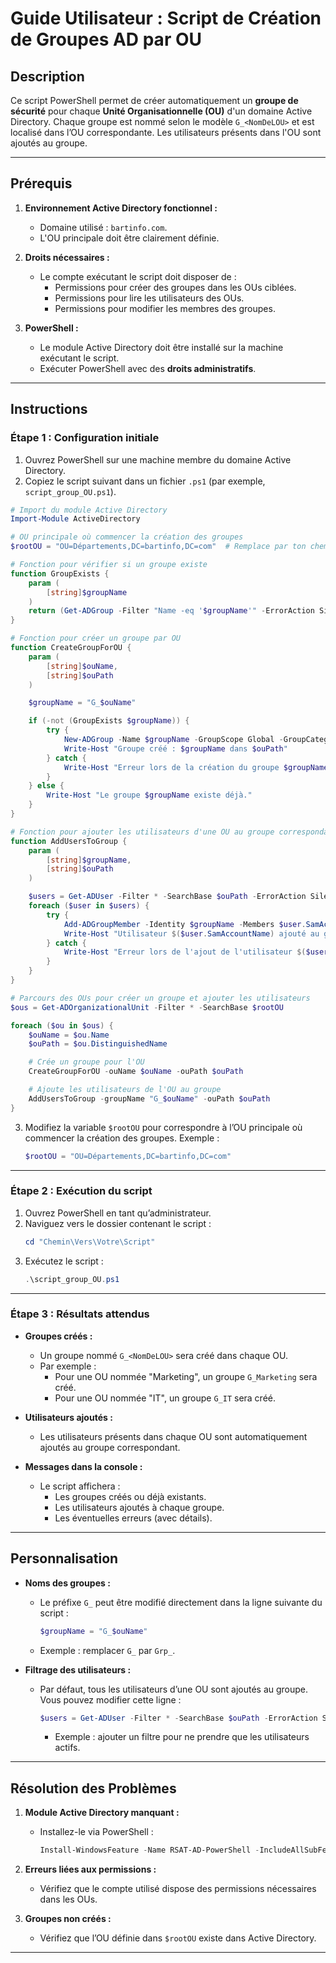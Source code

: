# **Guide Utilisateur : Script de Création de Groupes AD par OU**

## **Description**
Ce script PowerShell permet de créer automatiquement un **groupe de sécurité** pour chaque **Unité Organisationnelle (OU)** d'un domaine Active Directory. Chaque groupe est nommé selon le modèle `G_<NomDeLOU>` et est localisé dans l’OU correspondante. Les utilisateurs présents dans l'OU sont ajoutés au groupe.

---

## **Prérequis**
1. **Environnement Active Directory fonctionnel :**
   - Domaine utilisé : `bartinfo.com`.
   - L'OU principale doit être clairement définie.

2. **Droits nécessaires :**
   - Le compte exécutant le script doit disposer de :
     - Permissions pour créer des groupes dans les OUs ciblées.
     - Permissions pour lire les utilisateurs des OUs.
     - Permissions pour modifier les membres des groupes.

3. **PowerShell :**
   - Le module Active Directory doit être installé sur la machine exécutant le script.
   - Exécuter PowerShell avec des **droits administratifs**.

---

## **Instructions**
### **Étape 1 : Configuration initiale**
1. Ouvrez PowerShell sur une machine membre du domaine Active Directory.
2. Copiez le script suivant dans un fichier `.ps1` (par exemple, `script_group_OU.ps1`).

```powershell
# Import du module Active Directory
Import-Module ActiveDirectory

# OU principale où commencer la création des groupes
$rootOU = "OU=Départements,DC=bartinfo,DC=com"  # Remplace par ton chemin exact

# Fonction pour vérifier si un groupe existe
function GroupExists {
    param (
        [string]$groupName
    )
    return (Get-ADGroup -Filter "Name -eq '$groupName'" -ErrorAction SilentlyContinue)
}

# Fonction pour créer un groupe par OU
function CreateGroupForOU {
    param (
        [string]$ouName,
        [string]$ouPath
    )

    $groupName = "G_$ouName"

    if (-not (GroupExists $groupName)) {
        try {
            New-ADGroup -Name $groupName -GroupScope Global -GroupCategory Security -Path $ouPath -Description "Groupe pour l'OU $ouName"
            Write-Host "Groupe créé : $groupName dans $ouPath"
        } catch {
            Write-Host "Erreur lors de la création du groupe $groupName : $($_.Exception.Message)"
        }
    } else {
        Write-Host "Le groupe $groupName existe déjà."
    }
}

# Fonction pour ajouter les utilisateurs d'une OU au groupe correspondant
function AddUsersToGroup {
    param (
        [string]$groupName,
        [string]$ouPath
    )

    $users = Get-ADUser -Filter * -SearchBase $ouPath -ErrorAction SilentlyContinue
    foreach ($user in $users) {
        try {
            Add-ADGroupMember -Identity $groupName -Members $user.SamAccountName
            Write-Host "Utilisateur $($user.SamAccountName) ajouté au groupe $groupName"
        } catch {
            Write-Host "Erreur lors de l'ajout de l'utilisateur $($user.SamAccountName) au groupe $groupName : $($_.Exception.Message)"
        }
    }
}

# Parcours des OUs pour créer un groupe et ajouter les utilisateurs
$ous = Get-ADOrganizationalUnit -Filter * -SearchBase $rootOU

foreach ($ou in $ous) {
    $ouName = $ou.Name
    $ouPath = $ou.DistinguishedName

    # Crée un groupe pour l'OU
    CreateGroupForOU -ouName $ouName -ouPath $ouPath

    # Ajoute les utilisateurs de l'OU au groupe
    AddUsersToGroup -groupName "G_$ouName" -ouPath $ouPath
}
```

3. Modifiez la variable `$rootOU` pour correspondre à l’OU principale où commencer la création des groupes. Exemple :
   ```powershell
   $rootOU = "OU=Départements,DC=bartinfo,DC=com"
   ```

---

### **Étape 2 : Exécution du script**
1. Ouvrez PowerShell en tant qu’administrateur.
2. Naviguez vers le dossier contenant le script :
   ```powershell
   cd "Chemin\Vers\Votre\Script"
   ```
3. Exécutez le script :
   ```powershell
   .\script_group_OU.ps1
   ```

---

### **Étape 3 : Résultats attendus**
- **Groupes créés :**
  - Un groupe nommé `G_<NomDeLOU>` sera créé dans chaque OU.
  - Par exemple :
    - Pour une OU nommée "Marketing", un groupe `G_Marketing` sera créé.
    - Pour une OU nommée "IT", un groupe `G_IT` sera créé.

- **Utilisateurs ajoutés :**
  - Les utilisateurs présents dans chaque OU sont automatiquement ajoutés au groupe correspondant.

- **Messages dans la console :**
  - Le script affichera :
    - Les groupes créés ou déjà existants.
    - Les utilisateurs ajoutés à chaque groupe.
    - Les éventuelles erreurs (avec détails).

---

## **Personnalisation**
- **Noms des groupes :**
  - Le préfixe `G_` peut être modifié directement dans la ligne suivante du script :
    ```powershell
    $groupName = "G_$ouName"
    ```
  - Exemple : remplacer `G_` par `Grp_`.

- **Filtrage des utilisateurs :**
  - Par défaut, tous les utilisateurs d’une OU sont ajoutés au groupe. Vous pouvez modifier cette ligne :
    ```powershell
    $users = Get-ADUser -Filter * -SearchBase $ouPath -ErrorAction SilentlyContinue
    ```
    - Exemple : ajouter un filtre pour ne prendre que les utilisateurs actifs.

---

## **Résolution des Problèmes**
1. **Module Active Directory manquant :**
   - Installez-le via PowerShell :
     ```powershell
     Install-WindowsFeature -Name RSAT-AD-PowerShell -IncludeAllSubFeature
     ```

2. **Erreurs liées aux permissions :**
   - Vérifiez que le compte utilisé dispose des permissions nécessaires dans les OUs.

3. **Groupes non créés :**
   - Vérifiez que l’OU définie dans `$rootOU` existe dans Active Directory.

---



